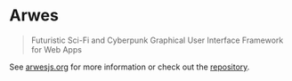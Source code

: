 # Arwes

> Futuristic Sci-Fi and Cyberpunk Graphical User Interface Framework for Web Apps

See [arwesjs.org](https://arwesjs.org) for more information or check out the [repository](https://github.com/arwesjs/arwes).
